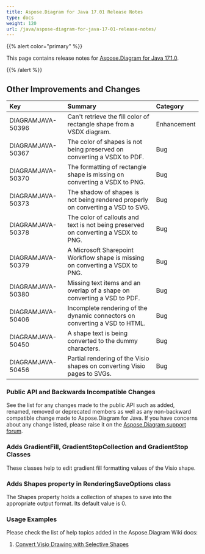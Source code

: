 ```yaml
---
title: Aspose.Diagram for Java 17.01 Release Notes
type: docs
weight: 120
url: /java/aspose-diagram-for-java-17-01-release-notes/
---
```


{{% alert color="primary" %}} 

This page contains release notes for [Aspose.Diagram for Java 17.1.0](https://docs.aspose.com/diagram/java/aspose-diagram-for-java-17-01-release-notes/).

{{% /alert %}} 
## **Other Improvements and Changes**

|**Key**|**Summary**|**Category**|
| :- | :- | :- |
|DIAGRAMJAVA-50396|Can't retrieve the fill color of rectangle shape from a VSDX diagram.|Enhancement|
|DIAGRAMJAVA-50367|The color of shapes is not being preserved on converting a VSDX to PDF.|Bug|
|DIAGRAMJAVA-50370|The formatting of rectangle shape is missing on converting a VSDX to PNG.|Bug|
|DIAGRAMJAVA-50373|The shadow of shapes is not being rendered properly on converting a VSD to SVG.|Bug|
|DIAGRAMJAVA-50378|The color of callouts and text is not being preserved on converting a VSDX to PNG.|Bug|
|DIAGRAMJAVA-50379|A Microsoft Sharepoint Workflow shape is missing on converting a VSDX to PNG.|Bug|
|DIAGRAMJAVA-50380|Missing text items and an overlap of a shape on converting a VSD to PDF.|Bug|
|DIAGRAMJAVA-50406|Incomplete rendering of the dynamic connectors on converting a VSD to HTML.|Bug|
|DIAGRAMJAVA-50450|A shape text is being converted to the dummy characters.|Bug|
|DIAGRAMJAVA-50456|Partial rendering of the Visio shapes on converting Visio pages to SVGs.|Bug|

### **Public API and Backwards Incompatible Changes**
See the list for any changes made to the public API such as added, renamed, removed or deprecated members as well as any non-backward compatible change made to Aspose.Diagram for Java. If you have concerns about any change listed, please raise it on the [Aspose.Diagram support forum](https://forum.aspose.com/c/diagram/17).
### **Adds GradientFill, GradientStopCollection and GradientStop Classes**
These classes help to edit gradient fill formatting values of the Visio shape.
### **Adds Shapes property in RenderingSaveOptions class**
The Shapes property holds a collection of shapes to save into the appropriate output format. Its default value is 0.
### **Usage Examples**
Please check the list of help topics added in the Aspose.Diagram Wiki docs:

1. [Convert Visio Drawing with Selective Shapes](http://docs.asposeptyltd.com/docs/display/diagramjava/How+to+Convert+a+Visio+Diagram#HowtoConvertaVisioDiagram-ConvertVisioDrawingwithSelectiveShapes)
